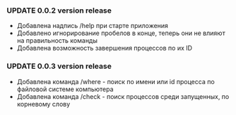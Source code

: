 ### UPDATE 0.0.2 version release

- Добавлена надпись /help при старте приложения
- Добавлено игнорирование пробелов в конце, теперь они не влияют на правильность команды
- Добавлена возможность завершения процессов по их ID

### UPDATE 0.0.3 version release

- Добавлена команда /where - поиск по имени или id процесса по файловой системе компьютера
- Добавлена команда /check - поиск процессов среди запущенных, по корневому слову
